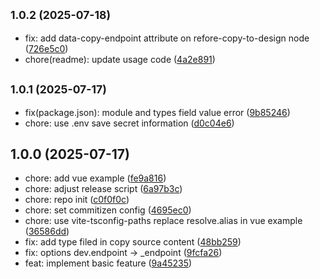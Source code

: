 ## <small>1.0.2 (2025-07-18)</small>

* fix: add data-copy-endpoint attribute on refore-copy-to-design node ([726e5c0](https://github.com/refore-ai/copy-to-design-sdk/commit/726e5c0))
* chore(readme): update usage code ([4a2e891](https://github.com/refore-ai/copy-to-design-sdk/commit/4a2e891))

## <small>1.0.1 (2025-07-17)</small>

* fix(package.json): module and types field value error ([9b85246](https://github.com/refore-ai/copy-to-design-sdk/commit/9b85246))
* chore: use .env save secret information ([d0c04e6](https://github.com/refore-ai/copy-to-design-sdk/commit/d0c04e6))

## 1.0.0 (2025-07-17)

* chore: add vue example ([fe9a816](https://github.com/refore-ai/copy-to-design-sdk/commit/fe9a816))
* chore: adjust release script ([6a97b3c](https://github.com/refore-ai/copy-to-design-sdk/commit/6a97b3c))
* chore: repo init ([c0f0f0c](https://github.com/refore-ai/copy-to-design-sdk/commit/c0f0f0c))
* chore: set commitizen config ([4695ec0](https://github.com/refore-ai/copy-to-design-sdk/commit/4695ec0))
* chore: use vite-tsconfig-paths replace resolve.alias in vue example ([36586dd](https://github.com/refore-ai/copy-to-design-sdk/commit/36586dd))
* fix: add type filed in copy source content ([48bb259](https://github.com/refore-ai/copy-to-design-sdk/commit/48bb259))
* fix: options dev.endpoint -> _endpoint ([9fcfa26](https://github.com/refore-ai/copy-to-design-sdk/commit/9fcfa26))
* feat: implement basic feature ([9a45235](https://github.com/refore-ai/copy-to-design-sdk/commit/9a45235))
